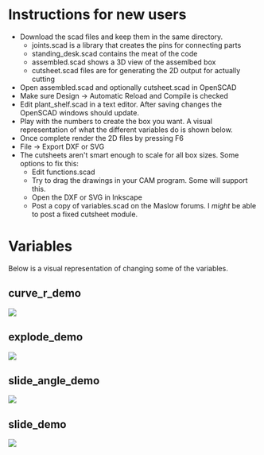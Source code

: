 # Instructions for new users

* Download the scad files and keep them in the same directory.  
  * joints.scad is a library that creates the pins for connecting parts
  * standing_desk.scad contains the meat of the code
  * assembled.scad shows a 3D view of the assemlbed box
  * cutsheet.scad files are for generating the 2D output for actually cutting
* Open assembled.scad and optionally cutsheet.scad in OpenSCAD
* Make sure Design -> Automatic Reload and Compile is checked
* Edit plant_shelf.scad in a text editor.  After saving changes the OpenSCAD windows should update. 
* Play with the numbers to create the box you want.  A visual representation of what the different variables do is shown below.
* Once complete render the 2D files by pressing F6
* File -> Export DXF or SVG
* The cutsheets aren't smart enough to scale for all box sizes.  Some options to fix this:
  * Edit functions.scad
  * Try to drag the drawings in your CAM program.  Some will support this.
  * Open the DXF or SVG in Inkscape
  * Post a copy of variables.scad on the Maslow forums.  I *might* be able to post a fixed cutsheet module.  

# Variables

Below is a visual representation of changing some of the variables.

## curve_r_demo
![](https://raw.githubusercontent.com/AaronVerDow/StandingDesk/master/animations/output/curve_r_demo.gif)
## explode_demo
![](https://raw.githubusercontent.com/AaronVerDow/StandingDesk/master/animations/output/explode_demo.gif)
## slide_angle_demo
![](https://raw.githubusercontent.com/AaronVerDow/StandingDesk/master/animations/output/slide_angle_demo.gif)
## slide_demo
![](https://raw.githubusercontent.com/AaronVerDow/StandingDesk/master/animations/output/slide_demo.gif)
